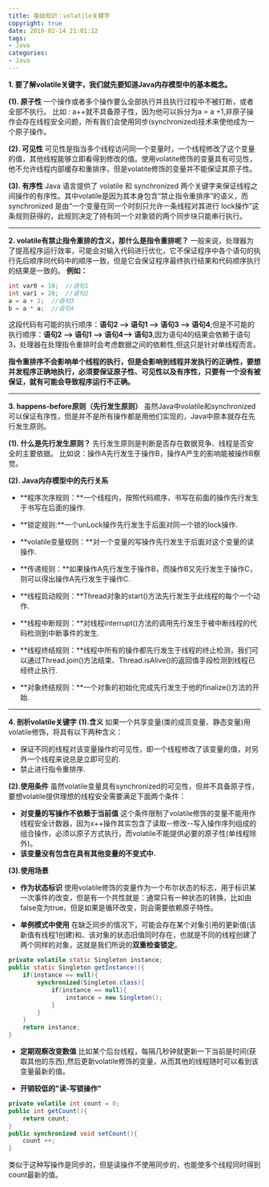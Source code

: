 ```yaml
---
title: 基础知识：volatile关键字
copyright: true
date: 2019-02-14 21:01:12
tags:
- Java
categories:
- Java
---
```


**1. 要了解volatile关键字，我们就先要知道Java内存模型中的基本概念。**

**(1). 原子性**
一个操作或者多个操作要么全部执行并且执行过程中不被打断，或者全部不执行。  比如 : a++就不具备原子性，因为他可以拆分为a = a +1,非原子操作会存在线程安全问题，所有我们会使用同步(synchronized)技术来使他成为一个原子操作。

<!-- more -->

**(2). 可见性**
可见性是指当多个线程访问同一个变量时，一个线程修改了这个变量的值，其他线程能够立即看得到修改的值。使用volatite修饰的变量具有可见性，他不允许线程内部缓存和重排序，但是volatite修饰的变量并不能保证其原子性。

**(3). 有序性**
Java 语言提供了 volatile 和 synchronized 两个关键字来保证线程之间操作的有序性。其中volatile是因为其本身包含“禁止指令重排序”的语义，而synchronized 是由“一个变量在同一个时刻只允许一条线程对其进行 lock操作”这条规则获得的，此规则决定了持有同一个对象锁的两个同步块只能串行执行。

---
**2. volatile有禁止指令重排的含义，那什么是指令重排呢？**
一般来说，处理器为了提高程序运行效率，可能会对输入代码进行优化，它不保证程序中各个语句的执行先后顺序同代码中的顺序一致，但是它会保证程序最终执行结果和代码顺序执行的结果是一致的。
**例如：**
```java
int var0 = 10;  //语句1
int var1 = 20;  //语句2
a = a + 2;  //语句3
b = a * a;  //语句4
```
这段代码有可能的执行顺序：**语句2 —> 语句1 —> 语句3 —> 语句4**;但是不可能的执行顺序：**语句2 —> 语句1 —> 语句4—> 语句3**,因为语句4的结果会依赖于语句3，处理器在处理指令重排时会考虑数据之间的依赖性,但这只是针对单线程而言。


**指令重排序不会影响单个线程的执行，但是会影响到线程并发执行的正确性，要想并发程序正确地执行，必须要保证原子性、可见性以及有序性，只要有一个没有被保证，就有可能会导致程序运行不正确。**


---
**3. happens-before原则（先行发生原则）**
虽然Java中volatile和synchronized可以保证有序性，但是并不是所有操作都是用他们实现的，Java中原本就存在先行发生原则。

**(1). 什么是先行发生原则？**
先行发生原则是判断是否存在数据竞争、线程是否安全的主要依据。
比如说：操作A先行发生于操作B，操作A产生的影响能被操作B察觉。

**(2). Java内存模型中的先行关系**
- **程序次序规则：**一个线程内，按照代码顺序，书写在前面的操作先行发生于书写在后面的操作.
 
- **锁定规则:**一个unLock操作先行发生于后面对同一个锁的lock操作.

- **volatile变量规则：**对一个变量的写操作先行发生于后面对这个变量的读操作.

- **传递规则：**如果操作A先行发生于操作B，而操作B又先行发生于操作C，则可以得出操作A先行发生于操作C.

- **线程启动规则：**Thread对象的start()方法先行发生于此线程的每个一个动作.

- **线程中断规则：**对线程interrupt()方法的调用先行发生于被中断线程的代码检测到中断事件的发生.

- **线程终结规则：**线程中所有的操作都先行发生于线程的终止检测，我们可以通过Thread.join()方法结束、Thread.isAlive()的返回值手段检测到线程已经终止执行.

- **对象终结规则：**一个对象的初始化完成先行发生于他的finalize()方法的开始.

---
**4. 剖析volatile关键字**
**(1).含义**
如果一个共享变量(类的成员变量、静态变量)用volatile修饰，将具有以下两种含义：
- 保证不同的线程对该变量操作的可见性，即一个线程修改了该变量的值，对另外一个线程来说总是立即可见的.
- 禁止进行指令重排序.

**(2).使用条件**
虽然volatile变量具有synchronized的可见性，但并不具备原子性，要想volatile提供理想的线程安全需要满足下面两个条件：
- **对变量的写操作不依赖于当前值**
这个条件限制了volatile修饰的变量不能用作线程安全计数器，因为x++操作其实包含了读取--修改--写入操作序列组成的组合操作，必须以原子方式执行，而volatile不能提供必要的原子性(单线程除外)。
- **该变量没有包含在具有其他变量的不变式中.**

**(3).使用场景**
- **作为状态标识**
使用volatile修饰的变量作为一个布尔状态的标志，用于标识某一次事件的改变，但是有一个共性就是：通常只有一种状态的转换，比如由false变为true，但是如果是循环改变，则会需要依赖原子特性。

- **单例模式中使用**
在缺乏同步的情况下，可能会存在某个对象引用的更新值(该新值有线程1创建)和、该对象的状态旧值同时存在，也就是不同的线程创建了两个同样的对象，这就是我们所说的**双重检查锁定**。
```java
private volatile static Singleton instance;
public static Singleton getInstance(){
	if(instance == null){
		synchronized(Singleton.class){
			if(instance == null){
				instance = new Singleton();
			}
		}
	}
	return instance;
}
```
     
- **定期观察改变数值**
比如某个后台线程，每隔几秒钟就更新一下当前是时间(获取其他的东西),然后更新volatile修饰的变量，从而其他的线程随时可以看到该变量最新的值。
 
- **开销较低的"读-写锁操作"**
```java
private volatile int count = 0;
public int getCount(){
    return count;
}
public synchronized void setCount(){
    count ++;
}
```
类似于这种写操作是同步的，但是读操作不使用同步的，也能使多个线程同时得到count最新的值。


 




